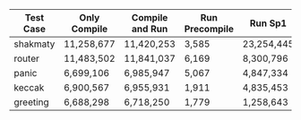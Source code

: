| Test Case | Only Compile | Compile and Run | Run Precompile | Run Sp1    |     
|-----------|--------------|-----------------|----------------|------------|     
| shakmaty  | 11,258,677   | 11,420,253      | 3,585          | 23,254,445 |     
| router    | 11,483,502   | 11,841,037      | 6,169          | 8,300,796  |     
| panic     | 6,699,106    | 6,985,947       | 5,067          | 4,847,334  |     
| keccak    | 6,900,567    | 6,955,931       | 1,911          | 4,835,453  |     
| greeting  | 6,688,298    | 6,718,250       | 1,779          | 1,258,643  |